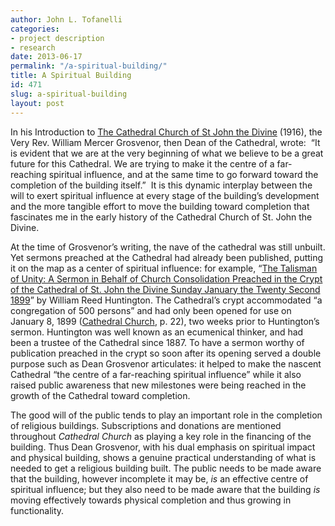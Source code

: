 ```yaml
---
author: John L. Tofanelli
categories:
- project description
- research
date: 2013-06-17
permalink: "/a-spiritual-building/"
title: A Spiritual Building
id: 471
slug: a-spiritual-building
layout: post
---
```

<p>In his Introduction to <a href="http://books.google.com/books?id=9r9V0nmzP94C&amp;printsec=frontcover&amp;dq=%22cathedral+church+of+st+john+the+divine%22&amp;hl=en&amp;sa=X&amp;ei=urC_UbKRNI_d4AOZgoGABw&amp;ved=0CC8Q6AEwAA#v=onepage&amp;q=%22cathedral%20church%20of%20st%20john%20the%20divine%22&amp;f=false">The Cathedral Church of St John the Divine</a> (1916), the Very Rev. William Mercer Grosvenor, then Dean of the Cathedral, wrote:  “It is evident that we are at the very beginning of what we believe to be a great future for this Cathedral. We are trying to make it the centre of a far-reaching spiritual influence, and at the same time to go forward toward the completion of the building itself.”  It is this dynamic interplay between the will to exert spiritual influence at every stage of the building’s development and the more tangible effort to move the building toward completion that fascinates me in the early history of the Cathedral Church of St. John the Divine.</p>
<p>At the time of Grosvenor’s writing, the nave of the cathedral was still unbuilt. Yet sermons preached at the Cathedral had already been published, putting it on the map as a center of spiritual influence: for example, “<a href="http://workshops.elotroalex.com/devlib/omeka-2.0.1/admin/files/show/10">The Talisman of Unity: A Sermon in Behalf of Church Consolidation Preached in the Crypt of the Cathedral of St. John the Divine Sunday January the Twenty Second 1899</a>” by William Reed Huntington. The Cathedral’s crypt accommodated “a congregation of 500 persons” and had only been opened for use on January 8, 1899 (<a href="http://books.google.com/books?id=9r9V0nmzP94C&amp;printsec=frontcover&amp;dq=%22cathedral+church+of+st+john+the+divine%22&amp;hl=en&amp;sa=X&amp;ei=urC_UbKRNI_d4AOZgoGABw&amp;ved=0CC8Q6AEwAA#v=onepage&amp;q=%22cathedral%20church%20of%20st%20john%20the%20divine%22&amp;f=false">Cathedral Church</a>, p. 22), two weeks prior to Huntington’s sermon. Huntington was well known as an ecumenical thinker, and had been a trustee of the Cathedral since 1887. To have a sermon worthy of publication preached in the crypt so soon after its opening served a double purpose such as Dean Grosvenor articulates: it helped to make the nascent Cathedral “the centre of a far-reaching spiritual influence” while it also raised public awareness that new milestones were being reached in the growth of the Cathedral toward completion.</p>
<p>The good will of the public tends to play an important role in the completion of religious buildings. Subscriptions and donations are mentioned throughout <i>Cathedral Church</i> as playing a key role in the financing of the building. Thus Dean Grosvenor, with his dual emphasis on spiritual impact and physical building, shows a genuine practical understanding of what is needed to get a religious building built. The public needs to be made aware that the building, however incomplete it may be, <i>is</i> an effective centre of spiritual influence; but they also need to be made aware that the building <i>is</i> moving effectively towards physical completion and thus growing in functionality.</p>
